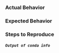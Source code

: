 <!--
Thanks for opening an issue! A few things to keep in mind:

- This issue tracker is for issues with or enhancements for conda-build.

Anaconda Community Code of Conduct: https://www.anaconda.com/community-code-of-conduct/

For conda issues, you should open an issue at https://github.com/conda/conda/issues
For Anaconda issues, you should open an issue at https://github.com/ContinuumIO/anaconda-issues/issues
For an issue with a particular conda-forge package, you should open an issue on the 
corresponding feedstock: https://github.com/conda-forge
-->

### Actual Behavior

<!-- What actually happens? -->

### Expected Behavior

<!-- What do you think should happen? -->

### Steps to Reproduce

<!-- Steps to reproduce issue. -->


##### `Output of conda info`
<!-- Between the ticks below, paste the output of 'conda info' -->
```

```

